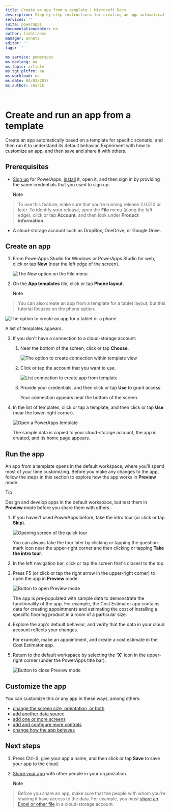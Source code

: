 ```yaml
---
title: Create an app from a template | Microsoft Docs
description: Step-by-step instructions for creating an app automatically based on a template and then saving it.
services: ''
suite: powerapps
documentationcenter: na
author: linhtranms
manager: anneta
editor: ''
tags: ''

ms.service: powerapps
ms.devlang: na
ms.topic: article
ms.tgt_pltfrm: na
ms.workload: na
ms.date: 04/03/2017
ms.author: sharik

---
```

# Create and run an app from a template
Create an app automatically based on a template for specific scenario, and then run it to understand its default behavior. Experiment with how to customize an app, and then save and share it with others.

## Prerequisites
* [Sign up](../signup-for-powerapps.md) for PowerApps, [install](http://aka.ms/powerappsinstall) it, open it, and then sign in by providing the same credentials that you used to sign up.

    > [!NOTE]
> To use this feature, make sure that you're running release 2.0.510 or later. To identify your release, open the **File** menu (along the left edge), click or tap **Account**, and then look under **Product information**.

* A cloud-storage account such as DropBox, OneDrive, or Google Drive.

## Create an app
1. From PowerApps Studio for Windows or PowerApps Studio for web, click or tap **New** (near the left edge of the screen).

    ![The New option on the File menu](./media/get-started-test-drive/file-new.png)
2. On the **App templates** tile, click or tap **Phone layout**.

   > [!NOTE]
> You can also create an app from a template for a tablet layout, but this tutorial focuses on the phone option.

   ![The option to create an app for a tablet or a phone](./media/get-started-test-drive/phone-app.png)

   A list of templates appears.

3. If you don't have a connection to a cloud-storage account:

   1. Near the bottom of the screen, click or tap **Choose**.

       ![The option to create connection within template view](./media/get-started-test-drive/add-connection.png)
   2. Click or tap the account that you want to use.

       ![List connection to create app from template](./media/get-started-test-drive/store-data.png)
   3. Provide your credentials, and then click or tap **Use** to grant access.

       Your connection appears near the bottom of the screen.

4. In the list of templates, click or tap a template, and then click or tap **Use** (near the lower-right corner).

    ![Open a PowerApps template](./media/get-started-test-drive/open-template.png)

    The sample data is copied to your cloud-storage account, the app is created, and its home page appears.

## Run the app
An app from a template opens in the default workspace, where you'll spend most of your time customizing. Before you make any changes to the app, follow the steps in this section to explore how the app works in **Preview** mode.

> [!TIP]
> Design and develop apps in the default workspace, but test them in **Preview** mode before you share them with others.

1. If you haven't used PowerApps before, take the intro tour (or click or tap **Skip**).

    ![Opening screen of the quick tour](./media/get-started-test-drive/quick-tour.png)

    You can always take the tour later by clicking or tapping the question-mark icon near the upper-right corner and then clicking or tapping **Take the intro tour**.

2. In the left navigation bar, click or tap the screen that's closest to the top.

3. Press F5 (or click or tap the right arrow in the upper-right corner) to open the app in **Preview** mode.

    ![Button to open Preview mode](./media/get-started-test-drive/open-preview.png)

    The app is pre-populated with sample data to demonstrate the functionality of the app. For example, the Cost Estimator app contains data for creating appointments and estimating the cost of installing a specific flooring product in a room of a particular size.

4. Explore the app's default behavior, and verify that the data in your cloud account reflects your changes.

    For example, make an appointment, and create a cost estimate in the Cost Estimator app.

5. Return to the default workspace by selecting the **'X'** icon in the upper-right corner (under the PowerApps title bar).

    ![Button to close Preview mode](./media/get-started-test-drive/close-preview.png)

## Customize the app
You can customize this or any app in these ways, among others:

* [change the screen size, orientation, or both](../set-aspect-ratio-portrait-landscape.md)
* [add another data source](add-data-connection.md)
* [add one or more screens](add-screen-context-variables.md)
* [add and configure more controls](add-configure-controls.md)
* [change how the app behaves](../working-with-formulas.md)

## Next steps
1. Press Ctrl-S, give your app a name, and then click or tap **Save** to save your app to the cloud.
2. [Share your app](../share-app.md) with other people in your organization.

    > [!NOTE]
> Before you share an app, make sure that the people with whom you're sharing it have access to the data. For example, you must [share an Excel or other file](../share-app-data.md) in a cloud-storage account.
